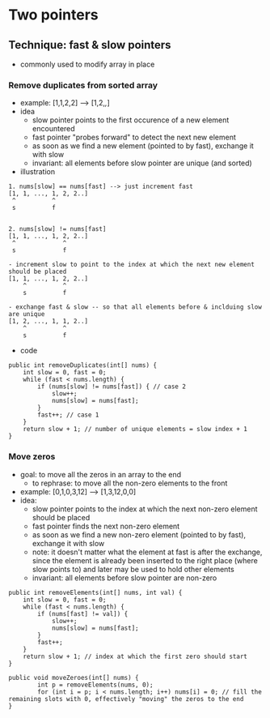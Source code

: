 # Two pointers

## Technique: fast & slow pointers
- commonly used to modify array in place

### Remove duplicates from sorted array
- example: [1,1,2,2] --> [1,2,_,_]
- idea
  - slow pointer points to the first occurence of a new element encountered
  - fast pointer "probes forward" to detect the next new element
  - as soon as we find a new element (pointed to by fast), exchange it with slow
  - invariant: all elements before slow pointer are unique (and sorted) 
- illustration
```
1. nums[slow] == nums[fast] --> just increment fast
[1, 1, ..., 1, 2, 2..]
 ^          ^
 s          f


2. nums[slow] != nums[fast] 
[1, 1, ..., 1, 2, 2..]
 ^             ^
 s             f

- increment slow to point to the index at which the next new element should be placed
[1, 1, ..., 1, 2, 2..]
    ^          ^
    s          f

- exchange fast & slow -- so that all elements before & inclduing slow are unique
[1, 2, ..., 1, 1, 2..]
    ^          ^
    s          f
```
- code 
```
public int removeDuplicates(int[] nums) {
    int slow = 0, fast = 0;
    while (fast < nums.length) {
        if (nums[slow] != nums[fast]) { // case 2
            slow++;
            nums[slow] = nums[fast];
        }
        fast++; // case 1
    }
    return slow + 1; // number of unique elements = slow index + 1
}
```

### Move zeros
- goal: to move all the zeros in an array to the end
  - to rephrase: to move all the non-zero elements to the front 
- example: [0,1,0,3,12] --> [1,3,12,0,0]
- idea:
  - slow pointer points to the index at which the next non-zero element should be placed
  - fast pointer finds the next non-zero element
  - as soon as we find a new non-zero element (pointed to by fast), exchange it with slow
  - note: it doesn't matter what the element at fast is after the exchange, since the element is already been inserted to the right place (where slow points to) and later may be used to hold other elements
  - invariant: all elements before slow pointer are non-zero
```
public int removeElements(int[] nums, int val) {
    int slow = 0, fast = 0;
    while (fast < nums.length) {
        if (nums[fast] != val]) { 
            slow++;
            nums[slow] = nums[fast]; 
        }
        fast++; 
    }
    return slow + 1; // index at which the first zero should start
}

public void moveZeroes(int[] nums) {
        int p = removeElements(nums, 0);
        for (int i = p; i < nums.length; i++) nums[i] = 0; // fill the remaining slots with 0, effectively "moving" the zeros to the end 
}
```

